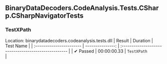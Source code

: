 ## BinaryDataDecoders.CodeAnalysis.Tests.CSharp.CSharpNavigatorTests

### TestXPath
 Location: binarydatadecoders.codeanalysis.tests.dll
| Result                   | Duration         | Test Name                                          |
| :----------------------- | ---------------: | :--------------------------------------------------- |
|  ✔ Passed               | 00:00:00.33 | `TestXPath                                         ` |

